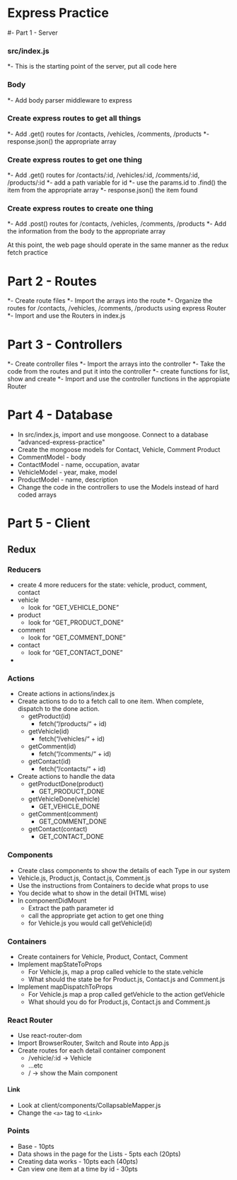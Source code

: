 # Express Practice
#- Part 1 - Server

### src/index.js
*- This is the starting point of the server, put all code here

### Body
*- Add body parser middleware to express

### Create express routes to get all things
*- Add .get() routes for /contacts, /vehicles, /comments, /products
*- response.json() the appropriate array

### Create express routes to get one thing
*- Add .get() routes for /contacts/:id, /vehicles/:id, /comments/:id, /products/:id
*- add a path variable for id
*- use the params.id to .find() the item from the appropriate array
*- response.json() the item found

### Create express routes to create one thing
*- Add .post() routes for /contacts, /vehicles, /comments, /products
*- Add the information from the body to the appropriate array

At this point, the web page should operate in the same manner as the redux fetch practice


# Part 2 - Routes
*- Create route files
*- Import the arrays into the route
*- Organize the routes for /contacts, /vehicles, /comments, /products using express Router
*- Import and use the Routers in index.js

# Part 3 - Controllers
*- Create controller files
*- Import the arrays into the controller
*- Take the code from the routes and put it into the controller
*- create functions for list, show and create
*- Import and use the controller functions in the appropiate Router

# Part 4 - Database
* In src/index.js, import and use mongoose. Connect to a database "advanced-express-practice"
* Create the mongoose models for Contact, Vehicle, Comment Product
* CommentModel - body
* ContactModel - name, occupation, avatar
* VehicleModel - year, make, model
* ProductModel - name, description
* Change the code in the controllers to use the Models instead of hard coded arrays

# Part 5 - Client

## Redux

### Reducers
* create 4 more reducers for the state: vehicle, product, comment, contact
* vehicle
    * look for “GET_VEHICLE_DONE”
* product
    * look for “GET_PRODUCT_DONE”
* comment
    * look for “GET_COMMENT_DONE”
* contact
    * look for “GET_CONTACT_DONE”
*

### Actions
* Create actions in actions/index.js
* Create actions to do to a fetch call to one item. When complete, dispatch to the done action.
    * getProduct(id)
        * fetch(“/products/“ + id)
    * getVehicle(id)
        * fetch(“/vehicles/“ + id)
    * getComment(id)
        * fetch(“/comments/“ + id)
    * getContact(id)
        * fetch(“/contacts/“ + id)
* Create actions to handle the data
    * getProductDone(product)
        * GET_PRODUCT_DONE
    * getVehicleDone(vehicle)
        * GET_VEHICLE_DONE
    * getComment(comment)
        * GET_COMMENT_DONE
    * getContact(contact)
        * GET_CONTACT_DONE


### Components
* Create class components to show the details of each Type in our system
* Vehicle.js, Product.js, Contact.js, Comment.js
* Use the instructions from Containers to decide what props to use
* You decide what to show in the detail (HTML wise)
* In componentDidMount
    * Extract the path parameter id
    * call the appropriate get action to get one thing
    * for Vehicle.js you would call getVehicle(id)

### Containers
* Create containers for Vehicle, Product, Contact, Comment
* Implement mapStateToProps
    * For Vehicle.js, map a prop called vehicle to the state.vehicle
    * What should the state be for Product.js, Contact.js and Comment.js
* Implement mapDispatchToProps
    * For Vehicle.js map a prop called getVehicle to the action getVehicle
    * What should you do for Product.js, Contact.js and Comment.js

### React Router
* Use react-router-dom
* Import BrowserRouter, Switch and Route into App.js
* Create routes for each detail container component
    * /vehicle/:id -> Vehicle
    * …etc
    * / -> show the Main component

#### Link
* Look at client/components/CollapsableMapper.js
* Change the `<a>` tag to `<Link>`


### Points
* Base - 10pts
* Data shows in the page for the Lists - 5pts each (20pts)
* Creating data works - 10pts each (40pts)
* Can view one item at a time by id - 30pts

